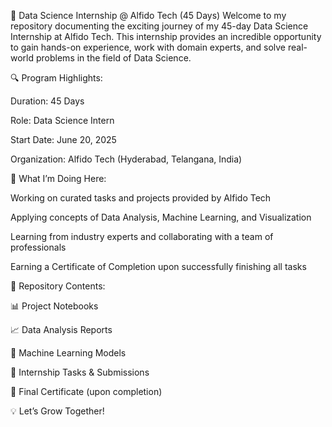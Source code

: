🚀 Data Science Internship @ Alfido Tech (45 Days)
Welcome to my repository documenting the exciting journey of my 45-day Data Science Internship at Alfido Tech. This internship provides an incredible opportunity to gain hands-on experience, work with domain experts, and solve real-world problems in the field of Data Science.

🔍 Program Highlights:

Duration: 45 Days

Role: Data Science Intern

Start Date: June 20, 2025

Organization: Alfido Tech (Hyderabad, Telangana, India)

🧠 What I’m Doing Here:

Working on curated tasks and projects provided by Alfido Tech

Applying concepts of Data Analysis, Machine Learning, and Visualization

Learning from industry experts and collaborating with a team of professionals

Earning a Certificate of Completion upon successfully finishing all tasks

📁 Repository Contents:

📊 Project Notebooks

📈 Data Analysis Reports

🤖 Machine Learning Models

📄 Internship Tasks & Submissions

🏅 Final Certificate (upon completion)

💡 Let’s Grow Together!

